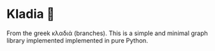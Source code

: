 # Kladia  🌿

From the greek κλαδιά (branches). This is a simple and minimal graph library implemented implemented in pure Python.

